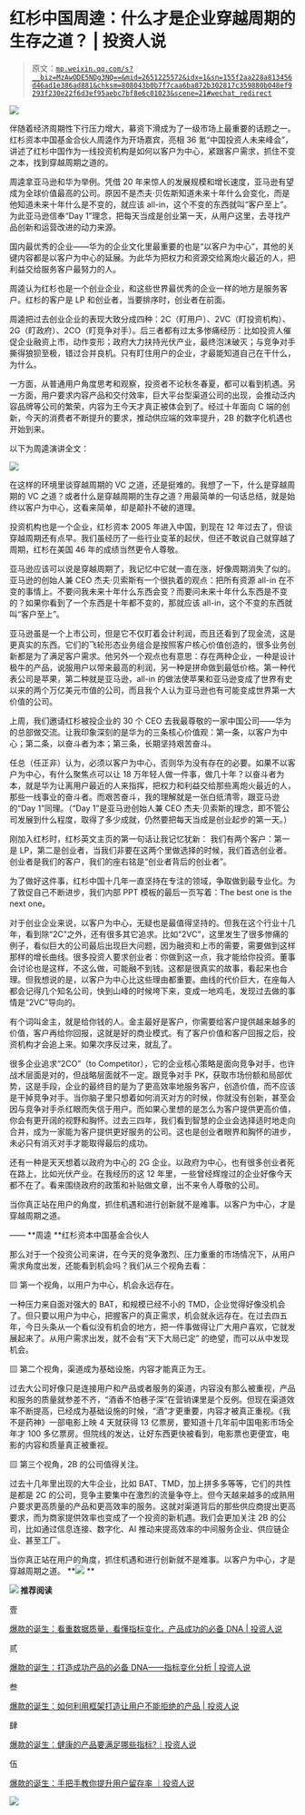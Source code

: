 # 红杉中国周逵：什么才是企业穿越周期的生存之道？ | 投资人说

> 原文：[`mp.weixin.qq.com/s?__biz=MzAwODE5NDg3NQ==&mid=2651225572&idx=1&sn=155f2aa228a813456d46ad1e386ad881&chksm=808043b0b7f7caa6ba872b302817c359880b048ef9293f230e22f6d3ef95aebc7bf8e6c01023&scene=21#wechat_redirect`](http://mp.weixin.qq.com/s?__biz=MzAwODE5NDg3NQ==&mid=2651225572&idx=1&sn=155f2aa228a813456d46ad1e386ad881&chksm=808043b0b7f7caa6ba872b302817c359880b048ef9293f230e22f6d3ef95aebc7bf8e6c01023&scene=21#wechat_redirect)

![](img/08e3298be29a97af0ebefbda30b96901.png)

伴随着经济周期性下行压力增大，募资下滑成为了一级市场上最重要的话题之一。红杉资本中国基金合伙人周逵作为开场嘉宾，亮相 36 氪“中国投资人未来峰会”，讲述了红杉中国作为一线投资机构是如何以客户为中心，紧跟客户需求，抓住不变之本，找到穿越周期之道的。

周逵拿亚马逊和华为举例。凭借 20 年来惊人的发展规模和增长速度，亚马逊有望成为全球价值最高的公司。原因不是杰夫·贝佐斯知道未来十年什么会变化，而是他知道未来十年什么是不变的，就应该 all-in，这个不变的东西就叫“客户至上”。为此亚马逊信奉“Day 1”理念，把每天当成是创业第一天，从用户这里，去寻找产品创新和运营改进的动力来源。

国内最优秀的企业——华为的企业文化里最重要的也是“以客户为中心”，其他的关键内容都是以客户为中心的延展。为此华为把权力和资源交给离炮火最近的人，把利益交给服务客户最努力的人。

周逵认为红杉也是一个创业企业，和这些世界最优秀的企业一样的地方是服务客户。红杉的客户是 LP 和创业者，当要排序时，创业者在前面。

周逵把过去创业企业的表现大致分成四种：2C（盯用户）、2VC（盯投资机构）、2G（盯政府）、2CO（盯竞争对手）。后三者都有过太多惨痛经历：比如投资人催促企业融资上市，动作变形；政府大力扶持光伏产业，最终泡沫破灭；与竞争对手撕得狼狈至极，错过合并良机。只有盯住用户的企业，才最能知道自己在干什么，为什么。

一方面，从普通用户角度思考和观察，投资者不论秋冬春夏，都可以看到机遇。另一方面，用户要求内容产品和交付效率，巨大平台型渠道公司的出现，会推动泛内容品牌等公司的繁荣，内容为王今天才真正被体会到了。经过十年面向 C 端的创新，今天的消费者不断提升的要求，推动供应端的效率提升，2B 的数字化机遇也开始到来。

以下为周逵演讲全文：

![](img/b3d2f625afb17b07acfed32b8b0df9d7.png)

在这样的环境里谈穿越周期的 VC 之道，还是挺难的。我想了一下，什么是穿越周期的 VC 之道？或者什么是穿越周期的生存之道？用最简单的一句话总结，就是始终以客户为中心，这看来简单，却是颠扑不破的道理。

投资机构也是一个企业，红杉资本 2005 年进入中国，到现在 12 年过去了，但谈穿越周期还有点早。我们虽经历了一些行业变革的起伏，但还不敢说自己就穿越了周期，红杉在美国 46 年的成绩当然更令人尊敬。

亚马逊应该可以说是穿越周期了，我记忆中它就一直在涨，好像周期消失了似的。亚马逊的创始人兼 CEO 杰夫·贝索斯有一个很执着的观点：把所有资源 all-in 在不变的事情上。不要问我未来十年什么东西会变？而要问未来十年什么东西是不变的？如果你看到了一个东西是十年都不变的，那就应该 all-in，这个不变的东西就叫“客户至上”。

亚马逊虽是一个上市公司，但是它不仅盯着会计利润，而且还看到了现金流，这是更真实的东西。它们的飞轮形态业务组合是按照客户核心价值创造的，很多业务创新都是为了满足客户需求。他另外一个观点也有意思：存在两种企业，一种是设计极牛的产品，说服用户以带来最高的利润，另一种是拼命做到最低价格。第一种代表公司是苹果，第二种就是亚马逊，all-in 的做法使苹果和亚马逊变成了世界有史以来的两个万亿美元市值的公司，而且我个人认为亚马逊也有可能变成世界第一大价值的公司。

上周，我们邀请红杉被投企业的 30 个 CEO 去我最尊敬的一家中国公司——华为的总部做交流。让我印象深刻的是华为的三条核心价值观：第一条，以客户为中心；第二条，以奋斗者为本；第三条，长期坚持艰苦奋斗。

任总（任正非）认为，必须以客户为中心，否则华为没有存在的必要。如果不以客户为中心，有什么聚焦点可以让 18 万年轻人做一件事，做几十年？以奋斗者为本，就是华为让离用户最近的人来指挥，把权力和利益交给那些离炮火最近的人，那些一线事业的奋斗者。而艰苦奋斗，我的理解就是一张白纸清零，跟亚马逊的“Day 1”同理。（“Day 1”是亚马逊创始人兼 CEO 杰夫·贝索斯的理念，即不管公司发展到什么程度，取得了多少成就，仍然要把每天当成是创业起步的第一天。）

刚加入红杉时，红杉英文主页的第一句话让我记忆犹新： 我们有两个客户：第一是 LP，第二是创业者，当我们非要在这两个里做选择的时候，我们首选创业者。创业者是我们的客户，我们的座右铭是“创业者背后的创业者”。

为了做好这件事，红杉中国十几年一直坚持在专注的领域，争取做到最专业化。为了敦促自己不断进步，我们内部 PPT 模板的最后一页写着：The best one is the next one。

对于创业企业来说，以客户为中心，无疑也是最值得坚持的。但我在这个行业十几年，看到除“2C”之外，还有很多其它追求。比如“2VC”，这里发生了很多惨痛的例子，看似巨大的公司最后出现巨大问题，因为融资和上市的需要，需要做到这样那样的增长曲线。很多投资人要求创业者：你做到这一点，我才能给你投资。董事会讨论也是这样，不这么做，可能融不到钱。这都是很真实的故事，看起来也合理。但我想说的是，以客户为中心比这些理由都重要。曲线的代价巨大，在座每人都会记得几个知名公司，快到山峰的时候垮下来，变成一地鸡毛，发现过去做的事情是“2VC”导向的。

有个词叫金主，就是给你钱的人。金主最好是客户，你需要给客户提供越来越多的价值，客户再给你回报，这就是好的商业模式。有了客户价值和客户回报之后，投资机构才会追上来。如果次序反过来，就乱了。

很多企业追求“2CO”（to Competitor），它的企业核心策略是面向竞争对手，也许战术层面是对的，但战略层面就不一定。跟竞争对手 PK，获取市场份额和局部优势，这是手段，企业的最终目的是为了更高效率地服务客户，创造价值，而不应该是干掉竞争对手。当你脑子里只想着如何消灭对方的时候，你就没有创新，甚至会因与竞争对手杀红眼而失信于用户。而如果心里想的是怎么为客户提供更高价值，你会有更开阔的视野和胸怀。过去三四年，我们看到智慧的企业会选择适时地走向合并，成为一家能为客户提供更好服务的公司。这也是创业者眼界和胸怀的进步，未必只有消灭对手才能取得最后的成功。

还有一种是天天想着以政府为中心的 2G 企业。以政府为中心，也有很多创业者死在路上，比如光伏产业。在我经历的这 12 年里，一些曾经辉煌过的企业好像今天都不在了。看来围绕政府的政策和补贴做文章，出不来令人尊敬的公司。

当你真正站在用户的角度，抓住机遇和进行创新就不是难事。以客户为中心，才是穿越周期之道。

—— **周逵 **红杉资本中国基金合伙人

那么对于一个投资公司来讲，在今天的竞争激烈、压力重重的市场情况下，从用户需求角度出发，还能看到机会吗？我们从三个视角去看：

▨ 第一个视角，以用户为中心，机会永远存在。

一种压力来自面对强大的 BAT，和规模已经不小的 TMD，企业觉得好像没机会了。但只要以用户为中心，把握客户的真正需求，机会就永远存在。在过去四五年，今日头条从一个看似没有机会的地方，把一件事做得让广大用户喜欢，它就发展起来了。从用户需求出发，就不会有“天下大局已定” 的绝望，而可以从中发现机会。

▨ 第二个视角，渠道成为基础设施，内容才能真正为王。

过去大公司好像只是连接用户和产品或者服务的渠道，内容没有那么被重视，产品和服务的质量就参差不齐，“酒香不怕巷子深”在营销课里是个反例。但现在渠道效率不断提高，已经成为基础设施的时候，“酒”才更重要，内容才被真正重视。《我不是药神》一部电影上映 4 天就获得 13 亿票房，要知道十几年前中国电影市场全年才 100 多亿票房。但院线的发达，让好东西更快被看到，电影票也更便宜，电影的内容和质量真正被重视。

▨ 第三个视角，2B 的公司值得关注。

过去十几年里出现的大牛企业，比如 BAT、TMD，加上拼多多等等，它们的共性是都是 2C 的公司，竞争主要集中在激烈的流量争夺上。但今天越来越多的成熟用户要求更高质量的产品和更高效率的服务。这就对渠道背后的那些供应商提出更高要求，而为商家提供效率也变成了一个投资的新机遇。我们会更加关注 2B 的公司，比如通过信息连接、数字化、AI 推动来提高效率的中间服务企业、供应链企业、甚至工厂。

当你真正站在用户的角度，抓住机遇和进行创新就不是难事。以客户为中心，才是穿越周期之道。 **![](img/1387692b45c1060901198e89bb291180.png) **

**![](img/1387692b45c1060901198e89bb291180.png) 推荐阅读**

壹

[爆款的诞生：看重数据质量，看懂指标变化，产品成功的必备 DNA | 投资人说](http://mp.weixin.qq.com/s?__biz=MzAwODE5NDg3NQ==&mid=2651225474&idx=1&sn=1f7f9a6a8001136c617b25bd11e55ff5&chksm=808043d6b7f7cac0f4279bcee54de46cc67d188327016b3e352eaa38ebdd0bc4fb0bc0b21cce&scene=21#wechat_redirect)

贰

[爆款的诞生：打造成功产品的必备 DNA——指标变化分析 | 投资人说](http://mp.weixin.qq.com/s?__biz=MzAwODE5NDg3NQ==&mid=2651225412&idx=1&sn=194cb57cc1babad917b7cbd8dbed14b1&chksm=80804310b7f7ca068c3f2a958017855a98ab3c3964ea8455147596cd9790c0f320a102b0e3d0&scene=21#wechat_redirect)

叁

[爆款的诞生：如何利用框架打造让用户不能拒绝的产品 | 投资人说](http://mp.weixin.qq.com/s?__biz=MzAwODE5NDg3NQ==&mid=2651225387&idx=1&sn=9e67075d54a59b0e5fd2ce5328153e30&chksm=8080437fb7f7ca693112cef86137101def417a0b947ad09ab6f53fb937cc82257ebd923571a0&scene=21#wechat_redirect)

肆

[爆款的诞生：健康的产品要满足哪些指标?｜投资人说](http://mp.weixin.qq.com/s?__biz=MzAwODE5NDg3NQ==&mid=2651225205&idx=1&sn=f1f4b328f5ff80db9953bbb86ab06837&chksm=80804221b7f7cb37a32599eae59767be28b65e6262e3b7fd6d6ec6b13d029eb075b2fbc4ddd0&scene=21#wechat_redirect)

伍

[爆款的诞生：手把手教你提升用户留存率 ｜投资人说](http://mp.weixin.qq.com/s?__biz=MzAwODE5NDg3NQ==&mid=2651225172&idx=1&sn=93955ba9920e04236aa0be0a6b6f8f68&chksm=80804200b7f7cb1627eb9901861e319ded707d760afcde8032ef01fa0a5fb4fb43c284df895e&scene=21#wechat_redirect)

![](img/5dfa2c38c58a64ca71a5abbdd9b4ff4e.png)